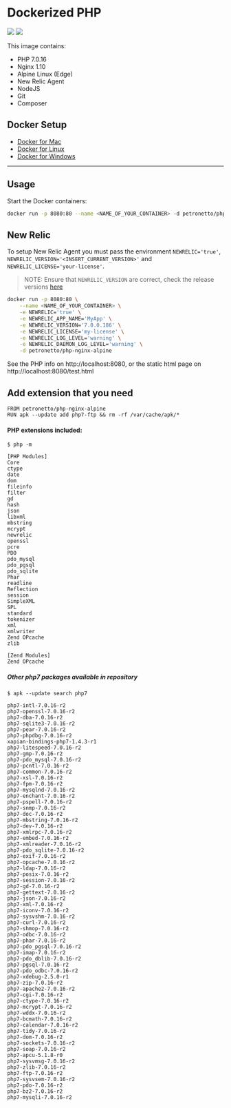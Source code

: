 Dockerized PHP
==============================================
[![](https://images.microbadger.com/badges/image/petronetto/php-nginx-alpine:stable.svg)](https://microbadger.com/images/petronetto/php-nginx-alpine:stable "Get your own image badge on microbadger.com")
[![](https://images.microbadger.com/badges/version/petronetto/php-nginx-alpine:stable.svg)](https://microbadger.com/images/petronetto/php-nginx-alpine:stable "Get your own version badge on microbadger.com")

This image contains:
- PHP 7.0.16
- Nginx 1.10
- Alpine Linux (Edge)
- New Relic Agent
- NodeJS
- Git
- Composer

## Docker Setup

- [Docker for Mac](https://docs.docker.com/docker-for-mac/)
- [Docker for Linux](https://docs.docker.com/engine/installation/linux/)
- [Docker for Windows](https://docs.docker.com/docker-for-windows/)
-----

## Usage
Start the Docker containers:

```bash
docker run -p 8080:80 --name <NAME_OF_YOUR_CONTAINER> -d petronetto/php-nginx-alpine
```

## New Relic
To setup New Relic Agent you must pass the environment `NEWRELIC='true'`, `NEWRELIC_VERSION='<INSERT_CURRENT_VERSION>'` and  `NEWRELIC_LICENSE='your-license'`.
>NOTE: Ensure that `NEWRELIC_VERSION` are correct, check the release versions [here](http://download.newrelic.com/php_agent/release/)


```bash
docker run -p 8080:80 \
	--name <NAME_OF_YOUR_CONTAINER> \
	-e NEWRELIC='true' \
	-e NEWRELIC_APP_NAME='MyApp' \
	-e NEWRELIC_VERSION='7.0.0.186' \
	-e NEWRELIC_LICENSE='my-license' \
	-e NEWRELIC_LOG_LEVEL='warning' \
	-e NEWRELIC_DAEMON_LOG_LEVEL='warning' \
	-d petronetto/php-nginx-alpine
```

See the PHP info on http://localhost:8080, or the static html page on http://localhost:8080/test.html


## Add extension that you need
```
FROM petronetto/php-nginx-alpine
RUN apk --update add php7-ftp && rm -rf /var/cache/apk/*
```

#### PHP extensions included:
```
$ php -m

[PHP Modules]
Core
ctype
date
dom
fileinfo
filter
gd
hash
json
libxml
mbstring
mcrypt
newrelic
openssl
pcre
PDO
pdo_mysql
pdo_pgsql
pdo_sqlite
Phar
readline
Reflection
session
SimpleXML
SPL
standard
tokenizer
xml
xmlwriter
Zend OPcache
zlib

[Zend Modules]
Zend OPcache
```

##### Other php7 packages available in repository
```
$ apk --update search php7

php7-intl-7.0.16-r2
php7-openssl-7.0.16-r2
php7-dba-7.0.16-r2
php7-sqlite3-7.0.16-r2
php7-pear-7.0.16-r2
php7-phpdbg-7.0.16-r2
xapian-bindings-php7-1.4.3-r1
php7-litespeed-7.0.16-r2
php7-gmp-7.0.16-r2
php7-pdo_mysql-7.0.16-r2
php7-pcntl-7.0.16-r2
php7-common-7.0.16-r2
php7-xsl-7.0.16-r2
php7-fpm-7.0.16-r2
php7-mysqlnd-7.0.16-r2
php7-enchant-7.0.16-r2
php7-pspell-7.0.16-r2
php7-snmp-7.0.16-r2
php7-doc-7.0.16-r2
php7-mbstring-7.0.16-r2
php7-dev-7.0.16-r2
php7-xmlrpc-7.0.16-r2
php7-embed-7.0.16-r2
php7-xmlreader-7.0.16-r2
php7-pdo_sqlite-7.0.16-r2
php7-exif-7.0.16-r2
php7-opcache-7.0.16-r2
php7-ldap-7.0.16-r2
php7-posix-7.0.16-r2
php7-session-7.0.16-r2
php7-gd-7.0.16-r2
php7-gettext-7.0.16-r2
php7-json-7.0.16-r2
php7-xml-7.0.16-r2
php7-iconv-7.0.16-r2
php7-sysvshm-7.0.16-r2
php7-curl-7.0.16-r2
php7-shmop-7.0.16-r2
php7-odbc-7.0.16-r2
php7-phar-7.0.16-r2
php7-pdo_pgsql-7.0.16-r2
php7-imap-7.0.16-r2
php7-pdo_dblib-7.0.16-r2
php7-pgsql-7.0.16-r2
php7-pdo_odbc-7.0.16-r2
php7-xdebug-2.5.0-r1
php7-zip-7.0.16-r2
php7-apache2-7.0.16-r2
php7-cgi-7.0.16-r2
php7-ctype-7.0.16-r2
php7-mcrypt-7.0.16-r2
php7-wddx-7.0.16-r2
php7-bcmath-7.0.16-r2
php7-calendar-7.0.16-r2
php7-tidy-7.0.16-r2
php7-dom-7.0.16-r2
php7-sockets-7.0.16-r2
php7-soap-7.0.16-r2
php7-apcu-5.1.8-r0
php7-sysvmsg-7.0.16-r2
php7-zlib-7.0.16-r2
php7-ftp-7.0.16-r2
php7-sysvsem-7.0.16-r2
php7-pdo-7.0.16-r2
php7-bz2-7.0.16-r2
php7-mysqli-7.0.16-r2
```
